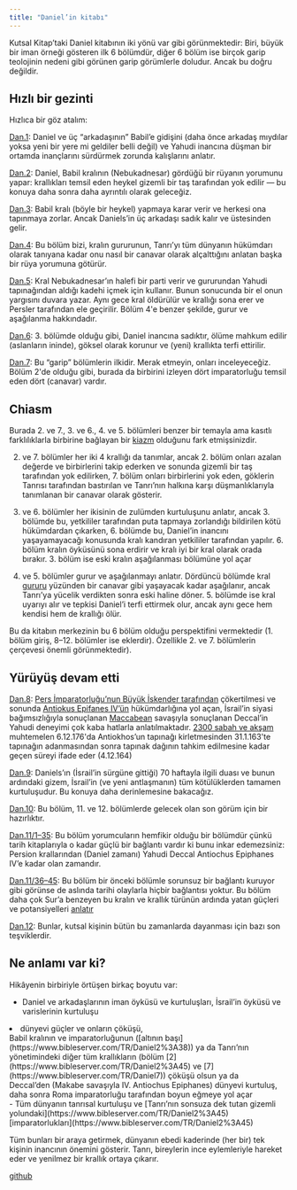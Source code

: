 ```yaml
---
title: "Daniel’in kitabı"
---
```



Kutsal Kitap’taki Daniel kitabının iki yönü var gibi görünmektedir: Biri, büyük bir iman örneği gösteren ilk 6 bölümdür, diğer 6 bölüm ise birçok garip teolojinin nedeni gibi görünen garip görümlerle doludur. Ancak bu doğru değildir.


## Hızlı bir gezinti

<a name="b017"></a>
Hızlıca bir göz atalım:

[Dan.1](https://www.bibleserver.com/TR/Daniel1): Daniel ve üç “arkadaşının” Babil’e gidişini (daha önce arkadaş mıydılar yoksa yeni bir yere mi geldiler belli değil) ve Yahudi inancına düşman bir ortamda inançlarını sürdürmek zorunda kalışlarını anlatır.

[Dan.2](https://www.bibleserver.com/TR/Daniel2): Daniel, Babil kralının (Nebukadnesar) gördüğü bir rüyanın yorumunu yapar: krallıkları temsil eden heykel gizemli bir taş tarafından yok edilir — bu konuya daha sonra daha ayrıntılı olarak geleceğiz.

[Dan.3](https://www.bibleserver.com/TR/Daniel3): Babil kralı (böyle bir heykel) yapmaya karar verir ve herkesi ona tapınmaya zorlar. Ancak Daniels’in üç arkadaşı sadık kalır ve üstesinden gelir.

[Dan.4](https://www.bibleserver.com/TR/Daniel4): Bu bölüm bizi, kralın gururunun, Tanrı’yı tüm dünyanın hükümdarı olarak tanıyana kadar onu nasıl bir canavar olarak alçalttığını anlatan başka bir rüya yorumuna götürür.

[Dan.5](https://www.bibleserver.com/TR/Daniel5): Kral Nebukadnesar’ın halefi bir parti verir ve gururundan Yahudi tapınağından aldığı kadehi içmek için kullanır. Bunun sonucunda bir el onun yargısını duvara yazar. Aynı gece kral öldürülür ve krallığı sona erer ve Persler tarafından ele geçirilir. Bölüm 4'e benzer şekilde, gurur ve aşağılanma hakkındadır.

[Dan.6](https://www.bibleserver.com/TR/Daniel6): 3. bölümde olduğu gibi, Daniel inancına sadıktır, ölüme mahkum edilir (aslanların ininde), göksel olarak korunur ve (yeni) krallıkta terfi ettirilir.

[Dan.7](https://www.bibleserver.com/TR/Daniel7): Bu “garip” bölümlerin ilkidir. Merak etmeyin, onları inceleyeceğiz. Bölüm 2'de olduğu gibi, burada da birbirini izleyen dört imparatorluğu temsil eden dört (canavar) vardır.


## Chiasm

<a name="be58"></a>
Burada 2. ve 7., 3. ve 6., 4. ve 5. bölümleri benzer bir temayla ama kasıtlı farklılıklarla birbirine bağlayan bir [kiazm](https://www.chiasmusxchange.com/explanatory-notes/) olduğunu fark etmişsinizdir.

2. ve 7. bölümler her iki 4 krallığı da tanımlar, ancak 2. bölüm onları azalan değerde ve birbirlerini takip ederken ve sonunda gizemli bir taş tarafından yok edilirken, 7. bölüm onları birbirlerini yok eden, göklerin Tanrısı tarafından bastırılan ve Tanrı’nın halkına karşı düşmanlıklarıyla tanımlanan bir canavar olarak gösterir.

3. ve 6. bölümler her ikisinin de zulümden kurtuluşunu anlatır, ancak 3. bölümde bu, yetkililer tarafından puta tapmaya zorlandığı bildirilen kötü hükümdardan çıkarken, 6. bölümde bu, Daniel’in inancını yaşayamayacağı konusunda kralı kandıran yetkililer tarafından yapılır. 6. bölüm kralın öyküsünü sona erdirir ve kralı iyi bir kral olarak orada bırakır. 3. bölüm ise eski kralın aşağılanması bölümüne yol açar

4. ve 5. bölümler gurur ve aşağılanmayı anlatır. Dördüncü bölümde kral [gururu](https://www.bibleserver.com/TR/Daniel4%3A30) yüzünden bir canavar gibi yaşayacak kadar aşağılanır, ancak Tanrı’ya yücelik verdikten sonra eski haline döner. 5. bölümde ise kral uyarıyı alır ve tepkisi Daniel’i terfi ettirmek olur, ancak aynı gece hem kendisi hem de krallığı ölür.

Bu da kitabın merkezinin bu 6 bölüm olduğu perspektifini vermektedir (1. bölüm giriş, 8–12. bölümler ise eklerdir). Özellikle 2. ve 7. bölümlerin çerçevesi önemli görünmektedir).


## Yürüyüş devam etti

<a name="0e1c"></a>
[Dan.8](https://www.bibleserver.com/TR/Daniel8): [Pers İmparatorluğu’nun Büyük İskender tarafından](https://www.bibleserver.com/TR/Daniel8%3A20-21) çökertilmesi ve sonunda [Antiokus Epifanes IV’ün](https://www.gotquestions.org/Antiochus-Epiphanes.html) hükümdarlığına yol açan, İsrail’in siyasi bağımsızlığıyla sonuçlanan [Maccabean](https://en.wikipedia.org/wiki/Maccabean_Revolt) savaşıyla sonuçlanan Deccal’in Yahudi deneyimi çok kaba hatlarla anlatılmaktadır. [2300 sabah ve akşam ](https://www.bibleserver.com/TR/Daniel8%3A14)muhtemelen 6.12.176'da Antiokhos’un tapınağı kirletmesinden 31.1.163'te tapınağın adanmasından sonra tapınak dağının tahkim edilmesine kadar geçen süreyi ifade eder (4.12.164)

[Dan.9](https://www.bibleserver.com/TR/Daniel9): Daniels’ın (İsrail’in sürgüne gittiği) 70 haftayla ilgili duası ve bunun ardındaki gizem, İsrail’in (ve yeni antlaşmanın) tüm kötülüklerden tamamen kurtuluşudur. Bu konuya daha derinlemesine bakacağız.

[Dan.10](https://www.bibleserver.com/TR/Daniel10): Bu bölüm, 11. ve 12. bölümlerde gelecek olan son görüm için bir hazırlıktır.

[Dan.11/1–35](https://www.bibleserver.com/TR/Daniel11%3A1-35): Bu bölüm yorumcuların hemfikir olduğu bir bölümdür çünkü tarih kitaplarıyla o kadar güçlü bir bağlantı vardır ki bunu inkar edemezsiniz: Persion krallarından (Daniel zamanı) Yahudi Deccal Antiochus Epiphanes IV’e kadar olan zamandır.

[Dan.11/36–45](https://www.bibleserver.com/TR/Daniel11%3A36-45): Bu bölüm bir önceki bölümle sorunsuz bir bağlantı kuruyor gibi görünse de aslında tarihi olaylarla hiçbir bağlantısı yoktur. Bu bölüm daha çok Sur’a benzeyen bu kralın ve krallık türünün ardında yatan güçleri ve potansiyelleri [anlatır](https://www.bibleserver.com/TR/Hezekiel28%3A13-17)

[Dan.12](https://www.bibleserver.com/TR/Daniel12): Bunlar, kutsal kişinin bütün bu zamanlarda dayanması için bazı son teşviklerdir.


## Ne anlamı var ki?

<a name="e7d4"></a>
Hikâyenin birbiriyle örtüşen birkaç boyutu var:

- Daniel ve arkadaşlarının iman öyküsü ve kurtuluşları, İsrail’in öyküsü ve varislerinin kurtuluşu
<li id="09e7">dünyevi güçler ve onların çöküşü, <br/>Babil kralının ve imparatorluğunun ([altının başı](https://www.bibleserver.com/TR/Daniel2%3A38)) ya da Tanrı’nın yönetimindeki diğer tüm krallıkların (bölüm [2](https://www.bibleserver.com/TR/Daniel2%3A45) ve [7](https://www.bibleserver.com/TR/Daniel7)) çöküşü olsun ya da<br/>Deccal’den (Makabe savaşıyla IV. Antiochus Epiphanes) dünyevi kurtuluş, daha sonra Roma imparatorluğu tarafından boyun eğmeye yol açar</li>- Tüm dünyanın tanrısal kurtuluşu ve [Tanrı’nın sonsuza dek tutan gizemli yolundaki](https://www.bibleserver.com/TR/Daniel2%3A45) [imparatorlukları](https://www.bibleserver.com/TR/Daniel2%3A45)


Tüm bunları bir araya getirmek, dünyanın ebedi kaderinde (her bir) tek kişinin inancının önemini gösterir. Tanrı, bireylerin ince eylemleriyle hareket eder ve yenilmez bir krallık ortaya çıkarır.






[github](https://github.com/revelation-today/revelation-today/blob/main/exampleSite/content/docs/bible/daniel/expl/the-book-of-daniel.tr.md)
